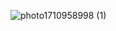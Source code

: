 
![photo1710958998 (1)](https://github.com/Katya6589/Semestr_6/assets/113089569/2c89ed53-844a-4fab-809c-5403f35422ff)
